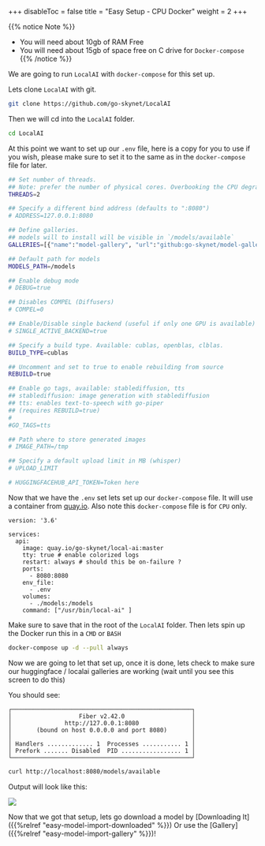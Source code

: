 
+++
disableToc = false
title = "Easy Setup - CPU Docker"
weight = 2
+++

{{% notice Note %}}
- You will need about 10gb of RAM Free
- You will need about 15gb of space free on C drive for ``Docker-compose``
{{% /notice %}}

We are going to run `LocalAI` with `docker-compose` for this set up.


Lets clone `LocalAI` with git.

```bash
git clone https://github.com/go-skynet/LocalAI
```


Then we will cd into the ``LocalAI`` folder.

```bash
cd LocalAI
```


At this point we want to set up our `.env` file, here is a copy for you to use if you wish, please make sure to set it to the same as in the `docker-compose` file for later.

```bash
## Set number of threads.
## Note: prefer the number of physical cores. Overbooking the CPU degrades performance notably.
THREADS=2

## Specify a different bind address (defaults to ":8080")
# ADDRESS=127.0.0.1:8080

## Define galleries.
## models will to install will be visible in `/models/available`
GALLERIES=[{"name":"model-gallery", "url":"github:go-skynet/model-gallery/index.yaml"}, {"url": "github:go-skynet/model-gallery/huggingface.yaml","name":"huggingface"}]

## Default path for models
MODELS_PATH=/models

## Enable debug mode
# DEBUG=true

## Disables COMPEL (Diffusers)
# COMPEL=0

## Enable/Disable single backend (useful if only one GPU is available)
# SINGLE_ACTIVE_BACKEND=true

## Specify a build type. Available: cublas, openblas, clblas.
BUILD_TYPE=cublas

## Uncomment and set to true to enable rebuilding from source
REBUILD=true

## Enable go tags, available: stablediffusion, tts
## stablediffusion: image generation with stablediffusion
## tts: enables text-to-speech with go-piper 
## (requires REBUILD=true)
#
#GO_TAGS=tts

## Path where to store generated images
# IMAGE_PATH=/tmp

## Specify a default upload limit in MB (whisper)
# UPLOAD_LIMIT

# HUGGINGFACEHUB_API_TOKEN=Token here
```


Now that we have the `.env` set lets set up our `docker-compose` file.
It will use a container from [quay.io](https://quay.io/repository/go-skynet/local-ai?tab=tags).
Also note this `docker-compose` file is for `CPU` only.

```docker
version: '3.6'

services:
  api:
    image: quay.io/go-skynet/local-ai:master
    tty: true # enable colorized logs
    restart: always # should this be on-failure ?
    ports:
      - 8080:8080
    env_file:
      - .env
    volumes:
      - ./models:/models
    command: ["/usr/bin/local-ai" ]
```


Make sure to save that in the root of the `LocalAI` folder. Then lets spin up the Docker run this in a `CMD` or `BASH`

```bash
docker-compose up -d --pull always
```


Now we are going to let that set up, once it is done, lets check to make sure our huggingface / localai galleries are working (wait until you see this screen to do this)

You should see:
```
┌───────────────────────────────────────────────────┐
│                   Fiber v2.42.0                   │
│               http://127.0.0.1:8080               │
│       (bound on host 0.0.0.0 and port 8080)       │
│                                                   │
│ Handlers ............. 1  Processes ........... 1 │
│ Prefork ....... Disabled  PID ................. 1 │
└───────────────────────────────────────────────────┘
```

```bash
curl http://localhost:8080/models/available
```

Output will look like this:

![](https://cdn.discordapp.com/attachments/1116933141895053322/1134037542845566976/image.png)

Now that we got that setup, lets go download a model by [Downloading It]({{%relref "easy-model-import-downloaded" %}}) Or use the [Gallery]({{%relref "easy-model-import-gallery" %}})! 
